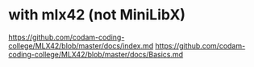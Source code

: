 # with mlx42 (not MiniLibX)

https://github.com/codam-coding-college/MLX42/blob/master/docs/index.md
https://github.com/codam-coding-college/MLX42/blob/master/docs/Basics.md

